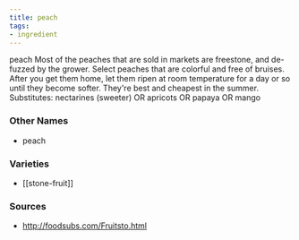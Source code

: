 ```yaml
---
title: peach
tags:
- ingredient
---
```

peach Most of the peaches that are sold in markets are freestone, and de-fuzzed by the grower. Select peaches that are colorful and free of bruises. After you get them home, let them ripen at room temperature for a day or so until they become softer. They're best and cheapest in the summer. Substitutes: nectarines (sweeter) OR apricots OR papaya OR mango

### Other Names

* peach

### Varieties

* [[stone-fruit]]

### Sources
* http://foodsubs.com/Fruitsto.html
